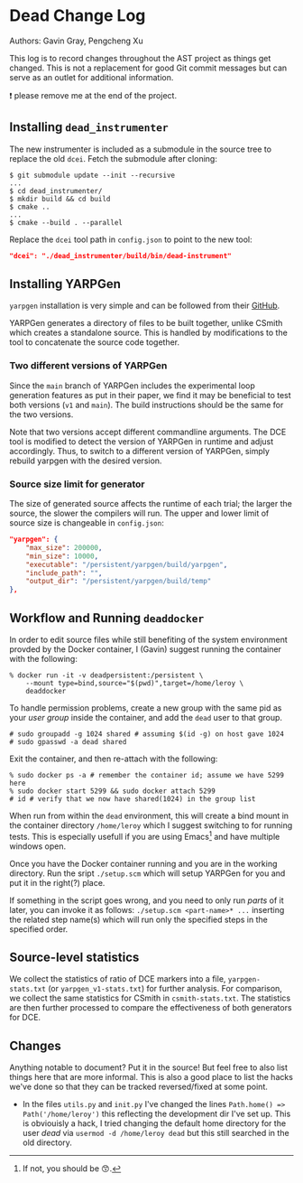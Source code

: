 # Dead Change Log

Authors: Gavin Gray, Pengcheng Xu

This log is to record changes throughout the AST project as things get changed. This is not a replacement for good Git commit messages but can serve as an outlet for additional information.

:exclamation: please remove me at the end of the project.

## Installing `dead_instrumenter`

The new instrumenter is included as a submodule in the source tree to replace the old `dcei`.  Fetch the submodule after cloning:

```console
$ git submodule update --init --recursive
...
$ cd dead_instrumenter/
$ mkdir build && cd build
$ cmake ..
...
$ cmake --build . --parallel
```

Replace the `dcei` tool path in `config.json` to point to the new tool:

```json
"dcei": "./dead_instrumenter/build/bin/dead-instrument"
```

## Installing YARPGen

`yarpgen` installation is very simple and can be followed from their [GitHub](https://github.com/intel/yarpgen).

YARPGen generates a directory of files to be built together, unlike CSmith which creates a standalone source.  This is handled by modifications to the tool to concatenate the source code together.

### Two different versions of YARPGen

Since the `main` branch of YARPGen includes the experimental loop generation features as put in their paper, we find it may be beneficial to test both versions (`v1` and `main`).  The build instructions should be the same for the two versions.

Note that two versions accept different commandline arguments.  The DCE tool is modified to detect the version of YARPGen in runtime and adjust accordingly.  Thus, to switch to a different version of YARPGen, simply rebuild yarpgen with the desired version.

### Source size limit for generator

The size of generated source affects the runtime of each trial; the larger the source, the slower the compilers will run.  The upper and lower limit of source size is changeable in `config.json`:

```json
"yarpgen": {
    "max_size": 200000,
    "min_size": 10000,
    "executable": "/persistent/yarpgen/build/yarpgen",
    "include_path": "",
    "output_dir": "/persistent/yarpgen/build/temp"
},
```

## Workflow and Running `deaddocker`

In order to edit source files while still benefiting of the system environment provded by the Docker container, I (Gavin) suggest running the container with the following:

```console
% docker run -it -v deadpersistent:/persistent \
    --mount type=bind,source="$(pwd)",target=/home/leroy \
    deaddocker
```

To handle permission problems, create a new group with the same pid as your _user group_ inside the container, and add the `dead` user to that group.

```console
# sudo groupadd -g 1024 shared # assuming $(id -g) on host gave 1024
# sudo gpasswd -a dead shared
```

Exit the container, and then re-attach with the following:

```console
% sudo docker ps -a # remember the container id; assume we have 5299 here
% sudo docker start 5299 && sudo docker attach 5299
# id # verify that we now have shared(1024) in the group list
```

When run from within the `dead` environment, this will create a bind mount in the container directory `/home/leroy` which I suggest switching to for running tests. This is especially usefull if you are using Emacs[^1] and have multiple windows open.

Once you have the Docker container running and you are in the working directory. Run the sript `./setup.scm` which will setup YARPGen for you and put it in the right(?) place.

If something in the script goes wrong, and you need to only run *parts* of it later, you can invoke it as follows: `./setup.scm <part-name>* ...` inserting the related step name(s) which will run only the specified steps in the specified order.

## Source-level statistics

We collect the statistics of ratio of DCE markers into a file, `yarpgen-stats.txt` (or `yarpgen_v1-stats.txt`) for further analysis.  For comparison, we collect the same statistics for CSmith in `csmith-stats.txt`.  The statistics are then further processed to compare the effectiveness of both generators for DCE.

## Changes

Anything notable to document? Put it in the source! But feel free to also list things here that
are more informal. This is also a good place to list the hacks we've done so that they can be tracked reversed/fixed at some point.

- In the files `utils.py` and `init.py` I've changed the lines `Path.home() => Path('/home/leroy')` this reflecting the development dir I've set up. This is obviouisly a hack, I tried changing the default home directory for the user *dead* via `usermod -d /home/leroy dead` but this still searched in the old directory.

[^1]: If not, you should be :kissing_smiling_eyes:.
